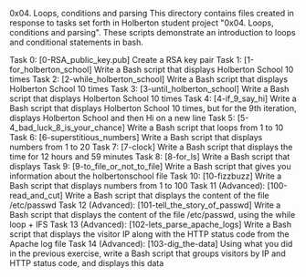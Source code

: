 0x04. Loops, conditions and parsing
This directory contains files created in response to tasks set forth in Holberton student project "0x04. Loops, conditions and parsing". These scripts demonstrate an introduction to loops and conditional statements in bash.

Task 0: [0-RSA_public_key.pub]
Create a RSA key pair
Task 1: [1-for_holberton_school]
Write a Bash script that displays Holberton School 10 times
Task 2: [2-while_holberton_school]
Write a Bash script that displays Holberton School 10 times
Task 3: [3-until_holberton_school]
Write a Bash script that displays Holberton School 10 times
Task 4: [4-if_9_say_hi]
Write a Bash script that displays Holberton School 10 times, but for the 9th iteration, displays Holberton School and then Hi on a new line
Task 5: [5-4_bad_luck_8_is_your_chance]
Write a Bash script that loops from 1 to 10
Task 6: [6-superstitious_numbers]
Write a Bash script that displays numbers from 1 to 20
Task 7: [7-clock]
Write a Bash script that displays the time for 12 hours and 59 minutes
Task 8: [8-for_ls]
Write a Bash script that displays
Task 9: [9-to_file_or_not_to_file]
Write a Bash script that gives you information about the holbertonschool file
Task 10: [10-fizzbuzz]
Write a Bash script that displays numbers from 1 to 100
Task 11 (Advanced): [100-read_and_cut]
Write a Bash script that displays the content of the file /etc/passwd
Task 12 (Advanced): [101-tell_the_story_of_passwd]
Write a Bash script that displays the content of the file /etc/passwd, using the while loop + IFS
Task 13 (Advanced): [102-lets_parse_apache_logs]
Write a Bash script that displays the visitor IP along with the HTTP status code from the Apache log file
Task 14 (Advanced): [103-dig_the-data]
Using what you did in the previous exercise, write a Bash script that groups visitors by IP and HTTP status code, and displays this data
